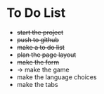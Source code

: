 # To Do List

- ~~start the project~~
- ~~push to github~~
- ~~make a to do list~~
- ~~plan the page layout~~
- ~~make the form~~
- -> make the game
- make the language choices
- make the tabs
